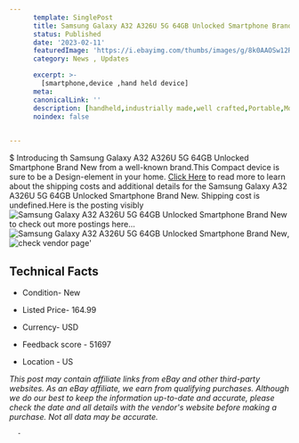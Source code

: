```yaml
---
      template: SinglePost
      title: Samsung Galaxy A32 A326U 5G 64GB Unlocked Smartphone Brand New
      status: Published
      date: '2023-02-11'
      featuredImage: 'https://i.ebayimg.com/thumbs/images/g/8k0AAOSw12Rifs7E/s-l225.jpg'
      category: News , Updates

      excerpt: >-
        [smartphone,device ,hand held device]
      meta:
      canonicalLink: ''
      description: [handheld,industrially made,well crafted,Portable,Mobile,Compact,Convenient,Lightweight,Maneuverable,Man-portable,Miniature,Carriable,Hand-held,Light,Holdable,Transportable,Mobile device,Pocket-sized,On-the-go,Wireless,Cordless,Compact size,Convenient size, smartphone,device ,hand held device]
      noindex: false
      

---
```

$
      Introducing th Samsung Galaxy A32 A326U 5G 64GB Unlocked Smartphone Brand New from a well-known brand.This Compact device  is sure to be a Design-element in your home. [Click Here](https://www.ebay.com/itm/203795735968?hash=item2f732c25a0%3Ag%3A8k0AAOSw12Rifs7E&mkevt=1&mkcid=1&mkrid=711-53200-19255-0&campid=%253CePNCampaignId%253E&customid=%253CreferenceId%253E&toolid=10049) to read more to learn about the shipping costs and additional details for the Samsung Galaxy A32 A326U 5G 64GB Unlocked Smartphone Brand New. Shipping cost is undefined.Here is the posting visibly ![Samsung Galaxy A32 A326U 5G 64GB Unlocked Smartphone Brand New](https://i.ebayimg.com/thumbs/images/g/8k0AAOSw12Rifs7E/s-l225.jpg) to check out more postings here... ![Samsung Galaxy A32 A326U 5G 64GB Unlocked Smartphone Brand New](https://i.ebayimg.com/images/g/8k0AAOSw12Rifs7E/s-l1600.jpg), ![check vendor page](https://origin-galleryplus.ebayimg.com/ws/web/203795735968_2_0_1/225x225.jpg)'

      

 ## Technical Facts 



     
      

 - Condition- New 


      

 - Listed Price- 164.99 


      

 - Currency- USD 


      

 - Feedback score - 51697 


      

 - Location - US 


      
      

 *_This post may contain affiliate links from eBay and other third-party websites. As an eBay affiliate, we earn from qualifying purchases. Although we do our best to keep the information up-to-date and accurate, please check the date and all details with the vendor's website before making a purchase. Not all data may be accurate._*




      -
